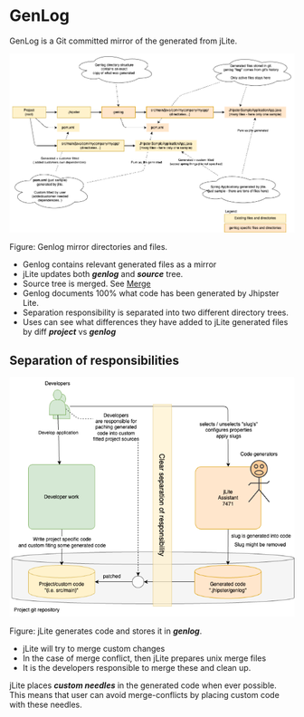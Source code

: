 # GenLog

GenLog is a Git committed mirror of the generated from jLite.

![](jlite-genlog.drawio.png)

Figure: Genlog mirror directories and files.

- Genlog contains relevant generated files as a mirror
- jLite updates both **_genlog_** and **_source_** tree.
- Source tree is merged. See [Merge](MERGE.md)
- Genlog documents 100% what code has been generated by Jhipster Lite.
- Separation responsibility is separated into two different directory trees.
- Uses can see what differences they have added to jLite generated files by diff **_project_** vs **_genlog_**

## Separation of responsibilities

![](jlite-custom-fitting.drawio.png)

Figure: jLite generates code and stores it in **_genlog_**.

- jLite will try to merge custom changes
- In the case of merge conflict, then jLite prepares unix merge files
- It is the developers responsible to merge these and clean up.

jLite places **_custom needles_** in the generated code when ever possible.
This means that user can avoid merge-conflicts by placing custom code with these needles.
